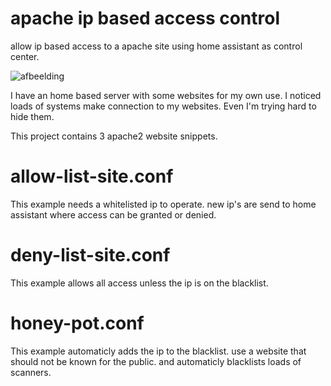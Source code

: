 # apache ip based access control
allow ip based access to a apache site using home assistant as control center.

![afbeelding](https://github.com/Bram-diederik/apache-HA-access/assets/53519837/75d33e7f-bd97-467d-b26c-942bcce52f41)

I have an home based server with some websites for my own use.
I noticed loads of systems make connection to my websites. Even I'm trying hard to hide them. 

This project contains 3 apache2 website snippets. 

# allow-list-site.conf
This example needs a whitelisted ip to operate. 
new ip's are send to home assistant where access can be granted or denied.

# deny-list-site.conf
This example allows all access unless the ip is on the blacklist.

# honey-pot.conf
This example automaticly adds the ip to the blacklist.
use a website that should not be known for the public. and automaticly blacklists loads of scanners. 
